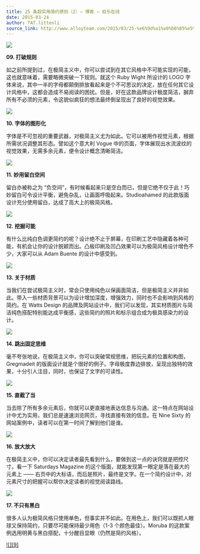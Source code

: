 ```yaml
---
title: 25 条超实用简约原则（2）– 博客 – 伯乐在线
date: 2015-03-24
author: TAT.littenli
source_link: http://www.alloyteam.com/2015/03/25-%e6%9d%a1%e8%b6%85%e5%ae%9e%e7%94%a8%e7%ae%80%e7%ba%a6%e5%8e%9f%e5%88%99%ef%bc%882%ef%bc%89-%e5%8d%9a%e5%ae%a2-%e4%bc%af%e4%b9%90%e5%9c%a8%e7%ba%bf/
---
```


<!-- {% raw %} - for jekyll -->

![](http://ww2.sinaimg.cn/mw690/005RM8OMgw1eqdox1ghdoj30ie0b73yf.jpg)

**09. 打破规则**

如之前所提到过，在极简主义中，你可以尝试到在其它风格中不可能实现的可能，这也就意味着，需要略微突破一下规则。就这个 Ruby Wight 所设计的 LOGO 字体来说，其中一半的字母都颠倒排放看起来是个不可思议的决定，放在任何其它设计风格中，这都会造成不易阅读的困扰。但是，好在这款品牌设计极度简洁，摒弃所有不必须的元素，令这貌似疯狂的想法最终倒呈现出了良好的视觉效果。

![](http://ww2.sinaimg.cn/mw690/005RM8OMgw1eqdowerq3gj30ie0iewfj.jpg)

**10. 字体的图形化**

字体是不可忽视的重要武器，对极简主义尤为如此。它可以被用作视觉元素，根据所需状况调整其形态。譬如这个意大利 Vogue 中的页面，字体展现出水流波纹的视觉效果，无需多余元素，便令设计概念清晰简洁。

![](http://ww4.sinaimg.cn/mw690/005RM8OMgw1eqdowr95znj30ie0p0mxs.jpg)

**11. 妙用留白空间**

留白亦被称之为 “负空间”，有时候看起来只是空白而已，但是它绝不仅于此！巧妙留白可令设计平衡，避免杂乱，让画面呼吸起来。Studioahamed 的此款版面设计充分使用留白，达成了高大上的极简风格。

![](http://ww1.sinaimg.cn/mw690/005RM8OMgw1eqdowvvwzwj30fa0a3weq.jpg)

**12. 挖掘可能**

有什么比纯白色调更简约的呢？设计绝不止于屏幕，在印刷工艺中隐藏着各种可能，有机会让你的设计脱颖而出。凸板印刷及凹凸效果可以为极简风格设计增色不少，大家可以从 Adam Buente 的设计中感受到。

![](http://ww2.sinaimg.cn/mw690/005RM8OMgw1eqdowpzsc7j30ie261thc.jpg)

**13. 关于材质**

当我们在尝试极简主义时，常会只使用纯色以保画面简洁，但是极简主义并非如此。带入一些材质背景可以为设计增加深度，增强效力，同时也不会影响到风格的简约。在 Watts Design 的品牌及网站设计中，我们可以发现，其实材质图片与简洁纯色搭配特别能达成平衡感，这些简约的照片和标示组合成为极具感染力的设计。

![](http://ww3.sinaimg.cn/mw690/005RM8OMgw1eqdowdetjmj30ie0dfgmi.jpg)

**14. 跳出固定思维**

毫不夸张地说，在极简主义中，你可以突破常规思维，把玩元素的位置和构图，Gregmadeit 的版面设计就是个很好的例子。字母极度靠边排放，呈现出独特的效果，十分引人注目，同时，也保证了文字的可读性。

![](http://ww3.sinaimg.cn/mw690/005RM8OMgw1eqdowgx6yej30ie12o0vp.jpg)

**15. 直截了当**

当去除了所有多余元素后，你就可以更直接地表达信息与沟通。这一特点在网站设计中尤为实用，我们总是速速浏览网页，寻找直接有效的信息。在 Nine Sixty 的网站案例中，读者可以在第一时间了解到他们是谁。

![](http://ww4.sinaimg.cn/mw690/005RM8OMgw1eqdox0ih6yj30ie0ca0tu.jpg)

**16. 放大放大**

在极简主义中，你可以决定读者最先看到什么，要做到这一点的诀窍就是把控尺寸。看一下 Saturdays Magazine 的这个版面，就能发现第一眼定是落在最大的元素上 —— 右页中的大标语，而后是照片，最终是文字。在一个简约设计中，对元素尺寸的把握可以帮你决定读者的视觉阅读路线。

![](http://ww3.sinaimg.cn/mw690/005RM8OMgw1eqdowtk4a9j30ie0h8t97.jpg)

**17. 不只有黑白**

很多人认为极简风格只使用单色，但事实并不如此。在用色上，我们可以既抓人眼球又保持简约，只要尽可能保持最少用色（1-3 个颜色最佳）。Moruba 的这款案例选用明黄与黑白搭配，十分醒目显眼（仍然是简约风格）。

[!\[\]\[9\]](http://ghtools.sinaapp.com/bole.html)

<!-- {% endraw %} - for jekyll -->